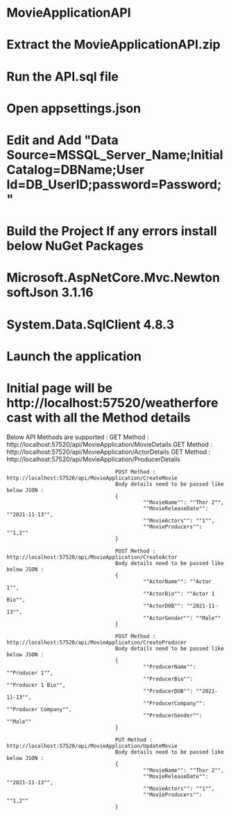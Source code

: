 # MovieApplicationAPI

# Extract the MovieApplicationAPI.zip
# Run the API.sql file 

# Open appsettings.json
# Edit  and Add "Data Source=MSSQL_Server_Name;Initial Catalog=DBName;User Id=DB_UserID;password=Password;"

# Build the Project If any errors install below NuGet Packages 
# Microsoft.AspNetCore.Mvc.NewtonsoftJson 3.1.16
# System.Data.SqlClient 4.8.3

# Launch the application 
# Initial page will be http://localhost:57520/weatherforecast with all the Method details


Below API Methods are supported :
                                       GET Method : http://localhost:57520/api/MovieApplication/MovieDetails
                                       GET Method : http://localhost:57520/api/MovieApplication/ActorDetails
                                       GET Method : http://localhost:57520/api/MovieApplication/ProducerDetails


                                       POST Method : http://localhost:57520/api/MovieApplication/CreateMovie
                                       Body details need to be passed like below JSON :
                                       {
                                                ""MovieName"": ""Thor 2"",
                                                ""MovieReleaseDate"": ""2021-11-13"",
                                                ""MovieActors"": ""1"",
                                                ""MovieProducers"": ""1,2""
                                       }

                                       POST Method : http://localhost:57520/api/MovieApplication/CreateActor
                                       Body details need to be passed like below JSON :
                                       {
                                                ""ActorName"": ""Actor 1"",
                                                ""ActorBio"": ""Actor 1 Bio"",
                                                ""ActorDOB"": ""2021-11-13"",
                                                ""ActorGender"": ""Male""
                                       }

                                       POST Method : http://localhost:57520/api/MovieApplication/CreateProducer
                                       Body details need to be passed like below JSON :
                                       {
                                                ""ProducerName"": ""Producer 1"",
                                                ""ProducerBio"": ""Producer 1 Bio"",
                                                ""ProducerDOB"": ""2021-11-13"",
                                                ""ProducerCompany"": ""Producer Company"",
                                                ""ProducerGender"": ""Male""
                                       }

                                       PUT Method : http://localhost:57520/api/MovieApplication/UpdateMovie
                                       Body details need to be passed like below JSON :
                                       {
                                                ""MovieName"": ""Thor 2"",
                                                ""MovieReleaseDate"": ""2021-11-13"",
                                                ""MovieActors"": ""1"",
                                                ""MovieProducers"": ""1,2""
                                       }
